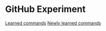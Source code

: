 # GitHub Experiment

[Learned commands](learned-commands)
[Newly learned commands](newly-learned-commands)